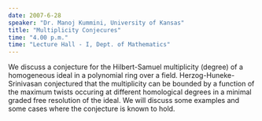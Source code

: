 ```yaml
---
date: 2007-6-28
speaker: "Dr. Manoj Kummini, University of Kansas"
title: "Multiplicity Conjecures"
time: "4.00 p.m." 
time: "Lecture Hall - I, Dept. of Mathematics"
---
```

We discuss a conjecture for the Hilbert-Samuel multiplicity 
(degree) of a homogeneous ideal in a polynomial ring over a field. 
Herzog-Huneke-Srinivasan conjectured that the multiplicity can be bounded 
by a function of the maximum twists occuring at different homological 
degrees in a minimal graded free resolution of the ideal. We will discuss 
some examples and some cases where the conjecture is known to hold.
